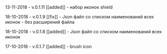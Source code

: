 13-11-2018 - v.0.1.11
[[added]] - набор иконок shield

18-10-2018 - v.0.1.9
[[fix]] - Json файл со списком наименований всех иконок - без расширений файла

18-10-2018 - v.0.1.8
[[added]] - Json файл со списком наименований всех иконок

17-10-2018 - v.0.1.7
[[added]] - brush icon
